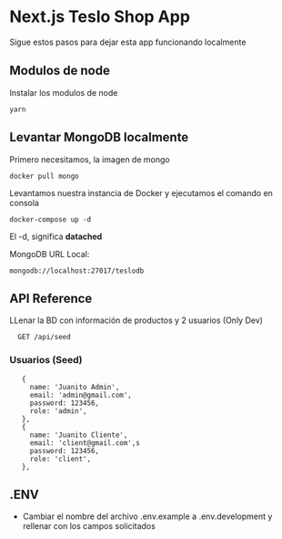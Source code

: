 # Next.js Teslo Shop App

Sigue estos pasos para dejar esta app funcionando localmente

## Modulos de node

Instalar los modulos de node

```
yarn
```

## Levantar MongoDB localmente

Primero necesitamos, la imagen de mongo

```
docker pull mongo
```

Levantamos nuestra instancia de Docker y ejecutamos el comando en consola

```
docker-compose up -d
```

El -d, significa **datached**

MongoDB URL Local:

```
mongodb://localhost:27017/teslodb
```

## API Reference

LLenar la BD con información de productos y 2 usuarios (Only Dev)

```http
  GET /api/seed
```

### Usuarios (Seed)
 ```
    {
      name: 'Juanito Admin',
      email: 'admin@gmail.com',
      password: 123456,
      role: 'admin',
    },
    {
      name: 'Juanito Cliente',
      email: 'client@gmail.com',s
      password: 123456,
      role: 'client',
    },
 ```

## .ENV

- Cambiar el nombre del archivo .env.example a .env.development y rellenar con los campos solicitados